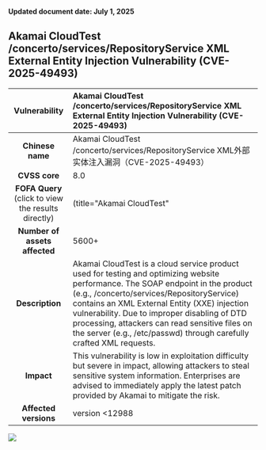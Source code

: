 **Updated document date:  July 1, 2025** 

## Akamai CloudTest /concerto/services/RepositoryService XML External Entity Injection Vulnerability (CVE-2025-49493)
|   **Vulnerability**  | 	Akamai CloudTest /concerto/services/RepositoryService XML External Entity Injection Vulnerability (CVE-2025-49493)|
| :----:   | :-----|
|  **Chinese name**  |Akamai CloudTest /concerto/services/RepositoryService XML外部实体注入漏洞（CVE-2025-49493） |
| **CVSS core**  | 		8.0  |
| **FOFA Query**  (click to view the results directly)|  (title="Akamai CloudTest"||body="/imageMaster.png")||(body="Akamai CloudTest build" && body="collector component version")
| **Number of assets affected**  | 5600+ |
| **Description**  |Akamai CloudTest is a cloud service product used for testing and optimizing website performance. The SOAP endpoint in the product (e.g., /concerto/services/RepositoryService) contains an XML External Entity (XXE) injection vulnerability. Due to improper disabling of DTD processing, attackers can read sensitive files on the server (e.g., /etc/passwd) through carefully crafted XML requests. |
| **Impact** | This vulnerability is low in exploitation difficulty but severe in impact, allowing attackers to steal sensitive system information. Enterprises are advised to immediately apply the latest patch provided by Akamai to mitigate the risk.|
| **Affected versions** | version <12988

![](https://s3.bmp.ovh/imgs/2025/07/01/4a8f3c2c7afa2e0c.gif)
